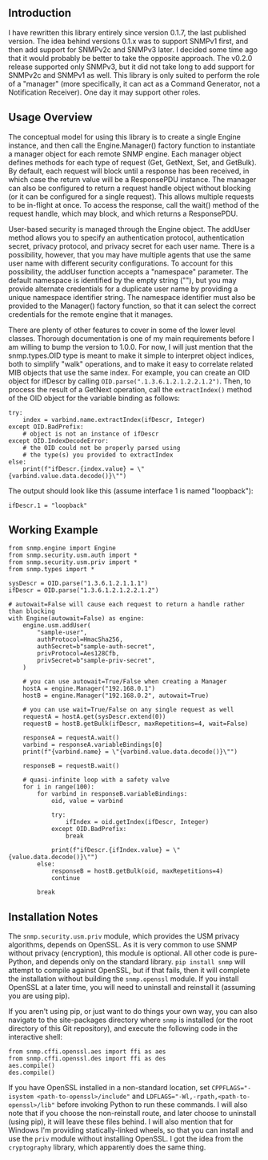 ## Introduction
I have rewritten this library entirely since version 0.1.7, the last published version. The idea behind versions 0.1.x was to support SNMPv1 first, and then add support for SNMPv2c and SNMPv3 later. I decided some time ago that it would probably be better to take the opposite approach. The v0.2.0 release supported only SNMPv3, but it did not take long to add support for SNMPv2c and SNMPv1 as well. This library is only suited to perform the role of a "manager" (more specifically, it can act as a Command Generator, not a Notification Receiver). One day it may support other roles.

## Usage Overview
The conceptual model for using this library is to create a single Engine instance, and then call the Engine.Manager() factory function to instantiate a manager object for each remote SNMP engine. Each manager object defines methods for each type of request (Get, GetNext, Set, and GetBulk). By default, each request will block until a response has been received, in which case the return value will be a ResponsePDU instance. The manager can also be configured to return a request handle object without blocking (or it can be configured for a single request). This allows multiple requests to be in-flight at once. To access the response, call the wait() method of the request handle, which may block, and which returns a ResponsePDU.

User-based security is managed through the Engine object. The addUser method allows you to specify an authentication protocol, authentication secret, privacy protocol, and privacy secret for each user name. There is a possibility, however, that you may have multiple agents that use the same user name with different security configurations. To account for this possibility, the addUser function accepts a "namespace" parameter. The default namespace is identified by the empty string (""), but you may provide alternate credentials for a duplicate user name by providing a unique namespace identifier string. The namespace identifier must also be provided to the Manager() factory function, so that it can select the correct credentials for the remote engine that it manages.

There are plenty of other features to cover in some of the lower level classes. Thorough documentation is one of my main requirements before I am willing to bump the version to 1.0.0. For now, I will just mention that the snmp.types.OID type is meant to make it simple to interpret object indices, both to simplify "walk" operations, and to make it easy to correlate related MIB objects that use the same index. For example, you can create an OID object for ifDescr by calling `OID.parse(".1.3.6.1.2.1.2.2.1.2")`. Then, to process the result of a GetNext operation, call the `extractIndex()` method of the OID object for the variable binding as follows:

    try:
        index = varbind.name.extractIndex(ifDescr, Integer)
    except OID.BadPrefix:
        # object is not an instance of ifDescr
    except OID.IndexDecodeError:
        # the OID could not be properly parsed using
        # the type(s) you provided to extractIndex
    else:
        print(f"ifDescr.{index.value} = \"{varbind.value.data.decode()}\"")

The output should look like this (assume interface 1 is named "loopback"):

    ifDescr.1 = "loopback"

## Working Example

    from snmp.engine import Engine
    from snmp.security.usm.auth import *
    from snmp.security.usm.priv import *
    from snmp.types import *

    sysDescr = OID.parse("1.3.6.1.2.1.1.1")
    ifDescr = OID.parse("1.3.6.1.2.1.2.2.1.2")

    # autowait=False will cause each request to return a handle rather than blocking
    with Engine(autowait=False) as engine:
        engine.usm.addUser(
            "sample-user",
            authProtocol=HmacSha256,
            authSecret=b"sample-auth-secret",
            privProtocol=Aes128Cfb,
            privSecret=b"sample-priv-secret",
        )

        # you can use autowait=True/False when creating a Manager
        hostA = engine.Manager("192.168.0.1")
        hostB = engine.Manager("192.168.0.2", autowait=True)

        # you can use wait=True/False on any single request as well
        requestA = hostA.get(sysDescr.extend(0))
        requestB = hostB.getBulk(ifDescr, maxRepetitions=4, wait=False)

        responseA = requestA.wait()
        varbind = responseA.variableBindings[0]
        print(f"{varbind.name} = \"{varbind.value.data.decode()}\"")

        responseB = requestB.wait()

        # quasi-infinite loop with a safety valve
        for i in range(100):
            for varbind in responseB.variableBindings:
                oid, value = varbind

                try:
                    ifIndex = oid.getIndex(ifDescr, Integer)
                except OID.BadPrefix:
                    break

                print(f"ifDescr.{ifIndex.value} = \"{value.data.decode()}\"")
            else:
                responseB = hostB.getBulk(oid, maxRepetitions=4)
                continue

            break

## Installation Notes
The `snmp.security.usm.priv` module, which provides the USM privacy algorithms, depends on OpenSSL. As it is very common to use SNMP without privacy (encryption), this module is optional. All other code is pure-Python, and depends only on the standard library. `pip install snmp` will attempt to compile against OpenSSL, but if that fails, then it will complete the installation without building the `snmp.openssl` module. If you install OpenSSL at a later time, you will need to uninstall and reinstall it (assuming you are using pip).

If you aren't using pip, or just want to do things your own way, you can also navigate to the site-packages directory where `snmp` is installed (or the root directory of this Git repository), and execute the following code in the interactive shell:

    from snmp.cffi.openssl.aes import ffi as aes
    from snmp.cffi.openssl.des import ffi as des
    aes.compile()
    des.compile()

If you have OpenSSL installed in a non-standard location, set `CPPFLAGS="-isystem <path-to-openssl>/include"` and `LDFLAGS="-Wl,-rpath,<path-to-openssl>/lib"` before invoking Python to run these commands. I will also note that if you choose the non-reinstall route, and later choose to uninstall (using pip), it will leave these files behind.
I will also mention that for Windows I'm providing statically-linked wheels, so that you can install and use the `priv` module without installing OpenSSL. I got the idea from the `cryptography` library, which apparently does the same thing.
